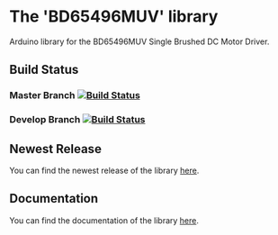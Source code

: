 # The 'BD65496MUV' library
Arduino library for the BD65496MUV Single Brushed DC Motor Driver.

## Build Status

### Master Branch [![Build Status](https://travis-ci.org/teamonestone/BD65496MUV.svg?branch=master)](https://travis-ci.org/teamonestone/BD65496MUV)

### Develop Branch [![Build Status](https://travis-ci.org/teamonestone/BD65496MUV.svg?branch=develop)](https://travis-ci.org/teamonestone/BD65496MUV)

## Newest Release
You can find the newest release of the library [here](https://github.com/teamonestone/BD65496MUV/releases).

## Documentation
You can find the documentation of the library [here](https://teamonestone.github.io/BD65496MUV/html/index.html).
